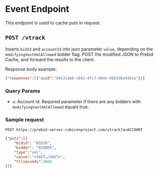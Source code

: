 # Event Endpoint

This endpoint is used to cache puts in request.

## `POST /vtrack` 

Inserts `bidId` and `accountId` into json parameter `value`, depending on the `modifyingVastXmlAllowed` bidder flag.
POST the modified JSON to Prebid Cache, and forward the results to the client.

Response body example:

```json
{"responses":[{"uuid":"94531ab8-c662-4fc7-904e-6b5d3be43b1a"}]}
```

### Query Params

- `a`: Account id. Required parameter if there are any bidders with `modifyingVastXmlAllowed` equals true.

### Sample request

`POST https://prebid-server.rubiconproject.com/vtrack?a=ACCOUNT`

```json
{"puts":[{
    "bidid": "BIDID",
    "bidder": "BIDDER",
    "type":"xml",
    "value":"<VAST…/VAST>",
    "ttlseconds":3600
}]}
```
